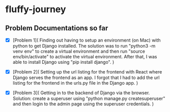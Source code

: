 # fluffy-journey

## Problem Documentations so far

- [x] [Problem 1](
      Finding out having to setup an environment (on Mac) with python to get Django installed. The solution was to run "python3 -m venv env" to create a virtual environment and then run "source env/bin/activate" to activate the virtual environment. After that, I was able to install Django using "pip install django".
      )

- [x] [Problem 2](
      Setting up the url listing for the frontend with React where Django serves the frontend as an app. I forgot that I had to add the url listing for the frontend in the urls.py file in the Django app.
      )

- [x] [Problem 3](
      Getting in to the backend of Django via the browser. Solution: create a superuser using "python manage.py createsuperuser" and then login to the admin page using the superuser credentials.
      )
